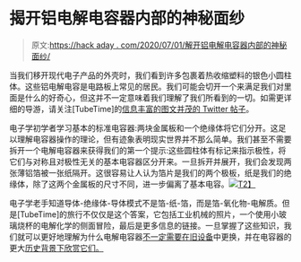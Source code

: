 # 揭开铝电解电容器内部的神秘面纱

> 原文:[https://hack aday . com/2020/07/01/解开铝电解电容器内部的神秘面纱/](https://hackaday.com/2020/07/01/unrolling-the-mystery-inside-an-aluminum-electrolytic-capacitor/)

当我们移开现代电子产品的外壳时，我们看到许多包裹着热收缩塑料的银色小圆柱体。这些铝电解电容是电路板上常见的居民。我们可能会切开一个来满足我们对里面是什么的好奇心，但这并不一定意味着我们理解了我们所看到的一切。如需更详细的导游，请关注[TubeTime]的[信息丰富的图文并茂的 Twitter 帖子](https://twitter.com/TubeTimeUS/status/1277408230910554112)。

电子学初学者学习基本的标准电容器:两块金属板和一个绝缘体将它们分开。这足以理解电容器操作的理论，但有迹象表明现实世界并不那么简单。我们甚至不需要拆开一个电解电容器来获得我们的第一个提示:这些圆柱体有标记来指示极性，将它们与对称且对极性无关的基本电容器区分开来。一旦拆开并展开，我们会发现两张薄铝箔被一张纸隔开。这很容易让人认为箔片是我们的两个极板，纸是我们的绝缘体，除了这两个金属板的尺寸不同，进一步偏离了基本电容。[![](../Images/bcd9c99ebd4a2a3960e7a6eaa124a995.png)T2】](https://twitter.com/TubeTimeUS/status/1277409196296663040)

电子学老手知道导体-绝缘体-导体模式不是箔-纸-箔，而是箔-氧化物-电解质。但是[TubeTime]的旅行不仅仅是这个答案，它包括工业机械的照片，一个使用小玻璃烧杯的电解化学的侧面冒险，最后是更多信息的链接。一旦掌握了这些知识，我们就可以更好地理解为什么电解电容器[不一定需要在旧设备](https://hackaday.com/2018/07/16/replace-old-electrolytics-not-so-fast-maybe/)中更换，并在电容器的更大[历史背景下欣赏它们。](https://hackaday.com/2016/07/26/history-of-the-capacitor-the-modern-era/)